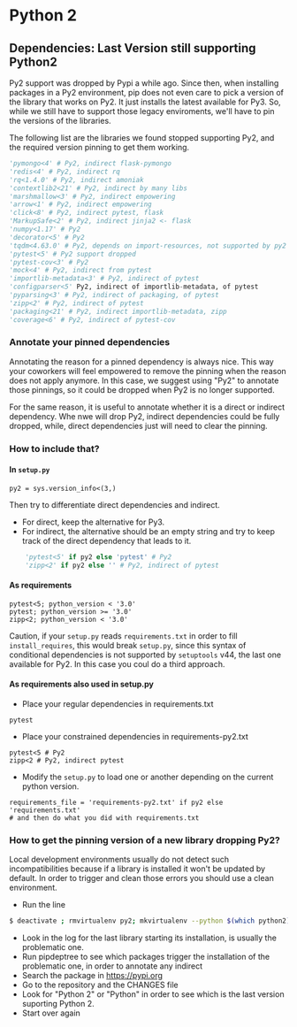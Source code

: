 # Python 2

## Dependencies: Last Version still supporting Python2

Py2 support was dropped by Pypi a while ago.
Since then, when installing packages in a Py2 environment,
pip does not even care to pick a version of the library that works on Py2.
It just installs the latest available for Py3.
So, while we still have to support those legacy enviroments,
we'll have to pin the versions of the libraries.

The following list are the libraries we found stopped supporting Py2,
and the required version pinning to get them working.

```python
'pymongo<4' # Py2, indirect flask-pymongo
'redis<4' # Py2, indirect rq
'rq<1.4.0' # Py2, indirect amoniak
'contextlib2<21' # Py2, indirect by many libs
'marshmallow<3' # Py2, indirect empowering
'arrow<1' # Py2, indirect empowering
'click<8' # Py2, indirect pytest, flask
'MarkupSafe<2' # Py2, indirect jinja2 <- flask
'numpy<1.17' # Py2
'decorator<5' # Py2
'tqdm<4.63.0' # Py2, depends on import-resources, not supported by py2
'pytest<5' # Py2 support dropped
'pytest-cov<3' # Py2
'mock<4' # Py2, indirect from pytest
'importlib-metadata<3' # Py2, indirect of pytest
'configparser<5' Py2, indirect of importlib-metadata, of pytest
'pyparsing<3' # Py2, indirect of packaging, of pytest
'zipp<2' # Py2, indirect of pytest
'packaging<21' # Py2, indirect importlib-metadata, zipp
'coverage<6' # Py2, indirect of pytest-cov
```

### Annotate your pinned dependencies

Annotating the reason for a pinned dependency is always nice.
This way your coworkers will feel empowered to remove the pinning when the reason does not apply anymore.
In this case, we suggest using "Py2" to annotate those pinnings, so it could be dropped when Py2 is no longer supported.

For the same reason, it is useful to annotate whether it is a direct or indirect dependency.
Whe nwe will drop Py2, indirect dependencies could be fully dropped,
while, direct dependencies just will need to clear the pinning.

### How to include that?

#### In `setup.py`

```pythonimport sys
py2 = sys.version_info<(3,)                                                       
```

Then try to differentiate direct dependencies and indirect.

- For direct, keep the alternative for Py3.
- For indirect, the alternative should be an empty string and try to keep track of the direct dependency that leads to it.

```python
    'pytest<5' if py2 else 'pytest' # Py2
    'zipp<2' if py2 else '' # Py2, indirect of pytest
```

#### As requirements
```
pytest<5; python_version < '3.0'
pytest; python_version >= '3.0'
zipp<2; python_version < '3.0'
```

Caution, if your `setup.py` reads `requirements.txt` in order to fill `install_requires`, this would break `setup.py`,
since this syntax of conditional dependencies is not supported by `setuptools` v44, the last one available for Py2.
In this case you coul do a third approach.

#### As requirements also used in setup.py

- Place your regular dependencies in requirements.txt
```
pytest
```
- Place your constrained dependencies in requirements-py2.txt
```
pytest<5 # Py2
zipp<2 # Py2, indirect pytest
```

- Modify the `setup.py` to load one or another depending on the current python version.
```
requirements_file = 'requirements-py2.txt' if py2 else 'requirements.txt'
# and then do what you did with requirements.txt
```


### How to get the pinning version of a new library dropping Py2?

Local development environments usually do not detect such incompatibilities
because if a library is installed it won't be updated by default.
In order to trigger and clean those errors you should use a clean environment.


- Run the line
```bash 
$ deactivate ; rmvirtualenv py2; mkvirtualenv --python $(which python2) py2; pip install pipdeptree; ./setup.py develop
```
- Look in the log for the last library starting its installation, is usually the problematic one.
- Run pipdeptree to see which packages trigger the installation of the problematic one, in order to annotate any indirect
- Search the package in https://pypi.org
- Go to the repository and the CHANGES file
- Look for "Python 2" or "Python" in order to see which is the last version suporting Python 2.
- Start over again




